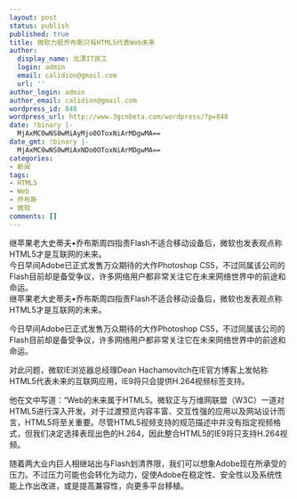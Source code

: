 ```yaml
---
layout: post
status: publish
published: true
title: 微软力挺乔布斯只有HTML5代表Web未来
author:
  display_name: 北漂IT民工
  login: admin
  email: calidion@gmail.com
  url: ''
author_login: admin
author_email: calidion@gmail.com
wordpress_id: 848
wordpress_url: http://www.3gcnbeta.com/wordpress/?p=848
date: !binary |-
  MjAxMC0wNS0wMiAyMjo0OToxNiArMDgwMA==
date_gmt: !binary |-
  MjAxMC0wNS0wMiAxNDo0OToxNiArMDgwMA==
categories:
- 新闻
tags:
- HTML5
- Web
- 乔布斯
- 微软
comments: []
---
```

<p>继苹果老大史蒂夫&bull;乔布斯周四指责Flash不适合移动设备后，微软也发表观点称HTML5才是互联网的未来。<br />
今日早间Adobe已正式发售万众期待的大作Photoshop CS5，不过同属该公司的Flash目前却是备受争议，许多网络用户都非常关注它在未来网络世界中的前途和命运。<br />
继苹果老大史蒂夫&bull;乔布斯周四指责Flash不适合移动设备后，微软也发表观点称HTML5才是互联网的未来。</p>
<p>今日早间Adobe已正式发售万众期待的大作Photoshop CS5，不过同属该公司的Flash目前却是备受争议，许多网络用户都非常关注它在未来网络世界中的前途和命运。<br />
<img src="http:&#47;&#47;img.cnbeta.com&#47;newsimg&#47;100502&#47;2115470264800841.jpg" alt="" &#47;></p>
<p>对此问题，微软IE浏览器总经理Dean Hachamovitch在IE官方博客上发帖称HTML5代表未来的互联网应用，IE9将只会提供H.264视频标签支持。</p>
<p>他在文中写道：&ldquo;Web的未来属于HTML5。微软正与万维网联盟（W3C）一道对HTML5进行深入开发。对于过渡预览内容丰富、交互性强的应用以及网站设计而言，HTML5将至关重要。尽管HTML5视频支持的规范描述中并没有指定视频格式，但我们决定选择表现出色的H.264，因此整合HTML5的IE9将只支持H.264视频。</p>
<p>随着两大业内巨人相继站出与Flash划清界限，我们可以想象Adobe现在所承受的压力。不过压力可能也会转化为动力，促使Adobe在稳定性、安全性以及系统性能上作出改进，或是提高兼容性，向更多平台移植。</p>
